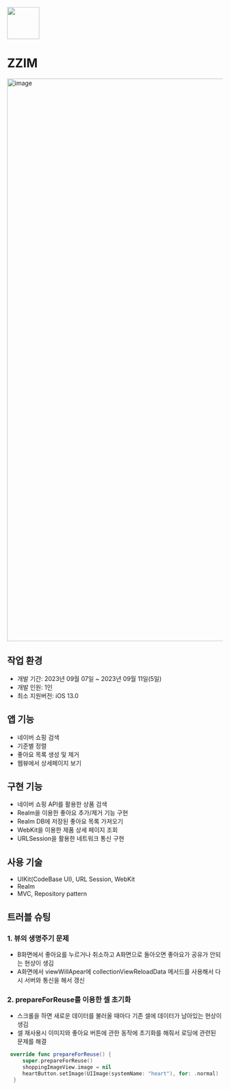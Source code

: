 
<img src="https://github.com/Han-hih/secondRecapAssignment/assets/109748526/105ac916-1579-46a5-a877-07f01e755b24" width="75" height="75">

# ZZIM

<img width="1314" alt="image" src="https://github.com/Han-hih/secondRecapAssignment/assets/109748526/b044aaaa-f791-456c-893a-cadbaa9f79f7">

## 작업 환경
- 개발 기간: 2023년 09월 07일 ~ 2023년 09월 11일(5일)
- 개발 인원: 1인
- 최소 지원버전: iOS 13.0

## 앱 기능
- 네이버 쇼핑 검색
- 기준별 정렬
- 좋아요 목록 생성 및 제거
- 웹뷰에서 상세페이지 보기

## 구현 기능 
- 네이버 쇼핑 API를 활용한 상품 검색
- Realm을 이용한 좋아요 추가/제거 기능 구현
- Realm DB에 저장된 좋아요 목록 가져오기
- WebKit을 이용한 제품 상세 페이지 조회
- URLSession을 활용한 네트워크 통신 구현

## 사용 기술
- UIKit(CodeBase UI), URL Session, WebKit
- Realm
- MVC, Repository pattern

## 트러블 슈팅
### 1. 뷰의 생명주기 문제
- B화면에서 좋아요를 누르거나 취소하고 A화면으로 돌아오면 좋아요가 공유가 안되는 현상이 생김
- A화면에서 viewWillApear에 collectionViewReloadData 메서드를 사용해서 다시 서버와 통신을 해서 갱신

### 2. prepareForReuse를 이용한 셀 초기화
- 스크롤을 하면 새로운 데이터를 불러올 때마다 기존 셀에 데이터가 남아있는 현상이 생김
- 셀 재사용시 이미지와 좋아요 버튼에 관한 동작에 초기화를 해줘서 로딩에 관련된 문제를 해결 
```swift
 override func prepareForReuse() {
     super.prepareForReuse()
     shoppingImageView.image = nil
     heartButton.setImage(UIImage(systemName: "heart"), for: .normal)
  }
```
